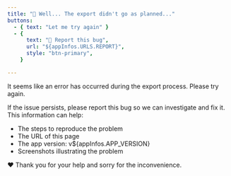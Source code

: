 ```yaml
---
title: "🤔 Well... The export didn't go as planned..."
buttons:
  - { text: "Let me try again" }
  - {
      text: "🐞 Report this bug",
      url: "${appInfos.URLS.REPORT}",
      style: "btn-primary",
    }

---
```

It seems like an error has occurred during the export process. Please try again. 

If the issue persists, please report this bug so we can investigate and fix it.
This information can help:
- The steps to reproduce the problem 
- The URL of this page 
- The app version: v${appInfos.APP_VERSION} 
- Screenshots illustrating the problem

❤️ Thank you for your help and sorry for the inconvenience.

